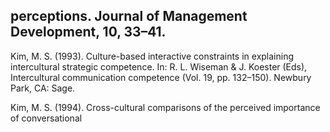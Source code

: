 ## perceptions. Journal of Management Development, 10, 33–41.

Kim, M. S. (1993). Culture-based interactive constraints in explaining intercultural strategic competence. In: R. L. Wiseman & J. Koester (Eds), Intercultural communication competence (Vol. 19, pp. 132–150). Newbury Park, CA: Sage.

Kim, M. S. (1994). Cross-cultural comparisons of the perceived importance of conversational